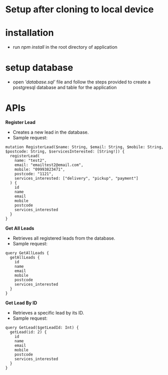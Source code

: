 # Setup after cloning to local device
# installation
- run *npm install* in the root directory of application

 # setup database
 - open *'database.sql'* file and follow the steps provided to create a postgresql database and table for the application

# APIs
**Register Lead**
- Creates a new lead in the database.
- Sample request: 

```
mutation RegisterLead($name: String, $email: String, $mobile: String, $postcode: String, $servicesInterested: [String!]) {
  registerLead(
    name: "test2", 
    email: "emailtest2@email.com", 
    mobile: "09993823471", 
    postcode: "1121", 
    services_interested: ["delivery", "pickup", "payment"]
  ) {
    id
    name
    email
    mobile
    postcode
    services_interested
  }
}
```

**Get All Leads**
- Retrieves all registered leads from the database.
- Sample request:

```
query GetAllLeads {
  getAllLeads {
    id
    name
    email
    mobile
    postcode
    services_interested
  }
}
```

**Get Lead By ID**
- Retrieves a specific lead by its ID.
- Sample request:

```
query GetLead($getLeadId: Int) {
  getLead(id: 2) {
    id
    name
    email
    mobile
    postcode
    services_interested
  }
}
```